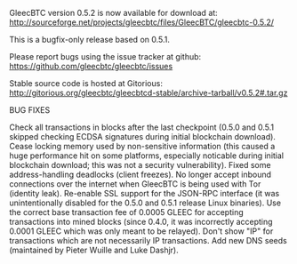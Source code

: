 GleecBTC version 0.5.2 is now available for download at:
http://sourceforge.net/projects/gleecbtc/files/GleecBTC/gleecbtc-0.5.2/

This is a bugfix-only release based on 0.5.1.

Please report bugs using the issue tracker at github:
https://github.com/gleecbtc/gleecbtc/issues

Stable source code is hosted at Gitorious:
http://gitorious.org/gleecbtc/gleecbtcd-stable/archive-tarball/v0.5.2#.tar.gz

BUG FIXES

Check all transactions in blocks after the last checkpoint (0.5.0 and 0.5.1 skipped checking ECDSA signatures during initial blockchain download).
Cease locking memory used by non-sensitive information (this caused a huge performance hit on some platforms, especially noticable during initial blockchain download; this was
not a security vulnerability).
Fixed some address-handling deadlocks (client freezes).
No longer accept inbound connections over the internet when GleecBTC is being used with Tor (identity leak).
Re-enable SSL support for the JSON-RPC interface (it was unintentionally disabled for the 0.5.0 and 0.5.1 release Linux binaries).
Use the correct base transaction fee of 0.0005 GLEEC for accepting transactions into mined blocks (since 0.4.0, it was incorrectly accepting 0.0001 GLEEC which was only meant to be relayed).
Don't show "IP" for transactions which are not necessarily IP transactions.
Add new DNS seeds (maintained by Pieter Wuille and Luke Dashjr).
